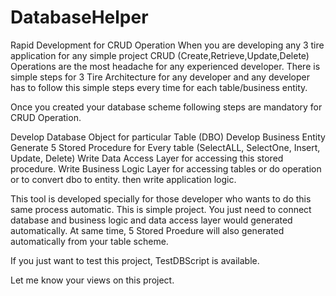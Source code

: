 DatabaseHelper
==============

Rapid Development for CRUD Operation
When you are developing any 3 tire application for any simple project CRUD (Create,Retrieve,Update,Delete) Operations are the most headache for any experienced developer. There is simple steps for 3 Tire Architecture for any developer and any developer has to follow this simple steps every time for each table/business entity. 

Once you created your database scheme following steps are mandatory for CRUD Operation.

Develop Database Object for particular Table (DBO)
Develop Business Entity
Generate 5 Stored Procedure for Every table (SelectALL, SelectOne, Insert, Update, Delete)
Write Data Access Layer for accessing this stored procedure.
Write Business Logic Layer for accessing tables or do operation or to convert dbo to entity.
then write application logic.
 

This tool is developed specially for those developer who wants to do this same process automatic. This is simple project. You just need to connect database and business logic and data access layer would generated automatically. At same time, 5 Stored Proedure will also generated automatically from your table scheme.

If you just want to test this project, TestDBScript is available.

Let me know your views on this project.
